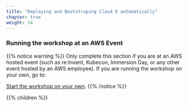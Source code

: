 ```yaml
---
title: "Deploying and Bootstraping Cloud 9 automatically"
chapter: true
weight: 14
---
```


### Running the workshop at an AWS Event

{{% notice warning %}}
Only complete this section if you are at an AWS hosted event (such as re:Invent,
Kubecon, Immersion Day, or any other event hosted by an AWS employee). If you are running the workshop on your own, go to:

[Start the workshop on your own](../self_paced/).
{{% /notice %}}

{{% children %}}
